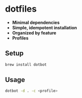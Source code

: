 # dotfiles

- **Minimal dependencies**
- **Simple, idempotent installation**
- **Organized by feature**
- **Profiles**

## Setup

```sh
brew install dotbot
```

## Usage

```sh
dotbot -d . -c <profile>
```
